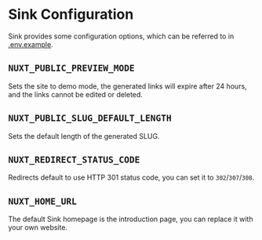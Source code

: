 # Sink Configuration

Sink provides some configuration options, which can be referred to in [.env.example](../.env.example).

## `NUXT_PUBLIC_PREVIEW_MODE`

Sets the site to demo mode, the generated links will expire after 24 hours, and the links cannot be edited or deleted.

## `NUXT_PUBLIC_SLUG_DEFAULT_LENGTH`

Sets the default length of the generated SLUG.

## `NUXT_REDIRECT_STATUS_CODE`

Redirects default to use HTTP 301 status code, you can set it to `302`/`307`/`308`.

## `NUXT_HOME_URL`

The default Sink homepage is the introduction page, you can replace it with your own website.
